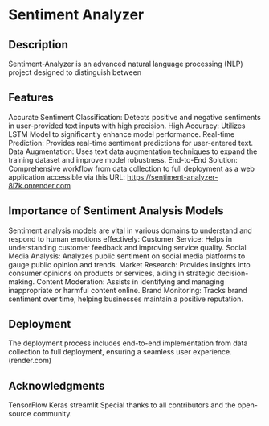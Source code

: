 # Sentiment Analyzer
## Description
Sentiment-Analyzer is an advanced natural language processing (NLP) project designed to distinguish between
## Features
Accurate Sentiment Classification: Detects positive and negative sentiments in user-provided text inputs with high precision.
High Accuracy: Utilizes LSTM Model to significantly enhance model performance.
Real-time Prediction: Provides real-time sentiment predictions for user-entered text.
Data Augmentation: Uses text data augmentation techniques to expand the training dataset and improve model robustness.
End-to-End Solution: Comprehensive workflow from data collection to full deployment as a web application accessible via this URL: https://sentiment-analyzer-8i7k.onrender.com
## Importance of Sentiment Analysis Models
Sentiment analysis models are vital in various domains to understand and respond to human emotions effectively:
Customer Service: Helps in understanding customer feedback and improving service quality.
Social Media Analysis: Analyzes public sentiment on social media platforms to gauge public opinion and trends.
Market Research: Provides insights into consumer opinions on products or services, aiding in strategic decision-making.
Content Moderation: Assists in identifying and managing inappropriate or harmful content online.
Brand Monitoring: Tracks brand sentiment over time, helping businesses maintain a positive reputation.

## Deployment
The deployment process includes end-to-end implementation from data collection to full deployment, ensuring a seamless user experience.(render.com) 

## Acknowledgments
TensorFlow
Keras
streamlit
Special thanks to all contributors and the open-source community.


